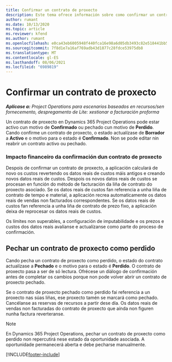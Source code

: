 ```yaml
---
title: Confirmar un contrato de proxecto
description: Este tema ofrece información sobre como confirmar un contrato en Project Operations.
author: rumant
ms.date: 10/13/2020
ms.topic: article
ms.reviewer: kfend
ms.author: rumant
ms.openlocfilehash: e0ca43eb6005948f440fca16e98a6d05db3493c82e518441bb50f9413da91ead
ms.sourcegitcommit: 7f8d1e7a16af769adb43d1877c28fdce53975db8
ms.translationtype: MT
ms.contentlocale: gl-ES
ms.lasthandoff: 08/06/2021
ms.locfileid: "6989819"
---
```

# <a name="confirm-a-project-contract"></a>Confirmar un contrato de proxecto

_**Aplícase a:** Project Operations para escenarios baseados en recursos/sen fornecemento, despregamento de Lite: xestionar a facturación proforma_

Un contrato de proxecto en Dynamics 365 Project Operations pode estar activo cun motivo de **Confirmado** ou pechado cun motivo de **Perdido**. Cando confirme un contrato de proxecto, o estado actualízase de **Borrador** a **Activo** e o motivo para o estado é **Confirmado**. Non se pode editar nin reabrir un contrato activo ou pechado. 

### <a name="financial-impact-of-confirming-a-project-contract"></a>Impacto financeiro da confirmación dun contrato de proxecto

Despois de confirmar un contrato de proxecto, a aplicación calculará de novo os custos revertendo os datos reais de custos máis antigos e creando novos datos reais de custos. Despois os novos datos reais de custos se procesan en función do método de facturación da liña de contrato do proxecto asociado. Se os datos reais de custos fan referencia a unha liña de contrato de tempo e material, a aplicación recrea automaticamente os datos reais de vendas non facturados correspondentes. Se os datos reais de custos fan referencia a unha liña de contrato de prezo fixo, a aplicación deixa de reprocesar os datos reais de custos.

Os límites non superables, a configuración de imputabilidade e os prezos e custos dos datos reais avalíanse e actualízanse como parte do proceso de confirmación.

## <a name="close-a-project-contract-as-lost"></a>Pechar un contrato de proxecto como perdido

Cando pecha un contrato de proxecto como perdido, o estado do contrato actualízase a **Pechado** e o motivo para o estado é **Perdido**. O contrato de proxecto pasa a ser de só lectura. Ofrécese un diálogo de confirmación antes de completar os cambios porque non pode volver abrir un contrato de proxecto pechado.

Se o contrato de proxecto pechado como perdido fai referencia a un proxecto nas súas liñas, ese proxecto tamén se marcará como pechado. Cancélanse as reservas de recursos a partir dese día. Os datos reais de vendas non facturadas do contrato de proxecto que aínda non figuren nunha factura reverteranse.

> [!NOTE]
> En Dynamics 365 Project Operations, pechar un contrato de proxecto como perdido non repercutirá nese estado da oportunidade asociada. A oportunidade permanecerá aberta e debe pecharse manualmente.


[!INCLUDE[footer-include](../../includes/footer-banner.md)]